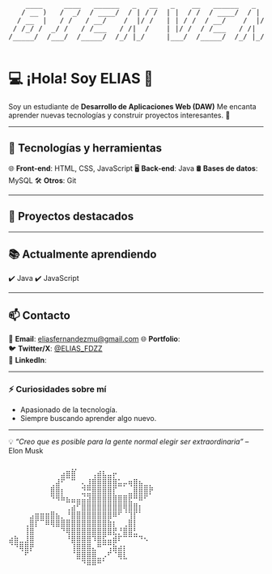 <pre>
    ____     ____   ______   _   __   _    __   ______   _   __   ____   ____     ____ 
   / __ )   /  _/  / ____/  / | / /  | |  / /  / ____/  / | / /  /  _/  / __ \   / __ \
  / __  |   / /   / __/    /  |/ /   | | / /  / __/    /  |/ /   / /   / / / /  / / / /
 / /_/ /  _/ /   / /___   / /|  /    | |/ /  / /___   / /|  /  _/ /   / /_/ /  / /_/ / 
/_____/  /___/  /_____/  /_/ |_/     |___/  /_____/  /_/ |_/  /___/  /_____/   \____/  
                                                                                       
</pre>

# 💻 ¡Hola! Soy ELIAS 👋

Soy un estudiante de **Desarrollo de Aplicaciones Web (DAW)** Me encanta aprender nuevas tecnologías y construir proyectos interesantes. 🚀

---

## 🔧 Tecnologías y herramientas  
🌐 **Front-end**: HTML, CSS, JavaScript
🖥 **Back-end**: Java
🛢 **Bases de datos**: MySQL 
🛠 **Otros**: Git

---

## 📂 Proyectos destacados  


---

## 📚 Actualmente aprendiendo  
✔️ Java
✔️ JavaScript 

---

## 📫 Contacto  
📧 **Email**: eliasfernandezmu@gmail.com 
🌐 **Portfolio**:  
🐦 **Twitter/X**: [@ELIAS_FDZZ](https://x.com/ELIAS_FDZZ)  
💼 **LinkedIn**: 

---

### ⚡ Curiosidades sobre mí  
- Apasionado de la tecnología.  
- Siempre buscando aprender algo nuevo.  

---

💡 *“Creo que es posible para la gente normal elegir ser extraordinaria”* – Elon Musk 

<pre>
⠀⠀⠀⠀⠀⠀⠀⠀⠀⠀  ⢀⡀⠀⠀⠀⠀⠀⠀⠀⠀⠀⠀⠀⠀⠀⠀⠀
⠀⠀⠀⠀⠀⠀⠀⠀⠀⠀⣴⣿⣿⠀⠀⠀⢠⣾⣧⣤⡖⠀⠀⠀⠀⠀⠀⠀
⠀⠀⠀⠀⠀⠀⠀⠀⢀⣼⠋⠀⠉⠀⢄⣸⣿⣿⣿⣿⣿⣥⡤⢶⣿⣦⣀⡀
⠀⠀⠀⠀⠀⠀⠀⠀⣿⣿⡆⠀⠀⠀⣙⣛⣿⣿⣿⣿⡏⠀⠀⣀⣿⣿⣿⡟
⠀⠀⠀⠀⠀⠀⠀⠀⠙⠻⠷⣦⣤⣤⣬⣽⣿⣿⣿⣿⣿⣿⣿⣟⠛⠿⠋⠀
⠀⠀⠀⠀⠀⠀⠀⠀⠀⠀⠀⢀⣴⠋⣿⣿⣿⣿⣿⣿⣿⣿⢿⣿⣿⡆⠀⠀
⠀⠀⠀⠀⣠⣶⣶⣶⣿⣦⡀⠘⣿⣿⣿⣿⣿⣿⣿⣿⠿⠋⠈⢹⡏⠁⠀⠀
⠀⠀⠀⢀⣿⡏⠉⠿⢿⣿⣿⣿⣿⣿⣿⣿⣿⣿⣿⣷⡆⠀⢀⣿⡇⠀⠀⠀
⠀⠀⠀⢸⣿⠀⠀⠀⠀⠀⠙⢿⣿⣿⣿⣿⣿⣿⣿⣿⣟⡘⣿⣿⣃⠀⠀⠀
⣴⣷⣀⣸⣿⠀⠀⠀⠀⠀⠀⠘⣿⣿⣿⣿⠹⣿⣯⣤⣾⠏⠉⠉⠉⠙⠢⠀
⠈⠙⢿⣿⡟⠀⠀⠀⠀⠀⠀⠀⢸⣿⣿⣿⣄⠛⠉⢩⣷⣴⡆⠀⠀⠀⠀⠀
⠀⠀⠀⠋⠀⠀⠀⠀⠀⠀⠀⠀⠈⣿⣿⣿⣿⣀⡠⠋⠈⢿⣇⠀⠀⠀⠀⠀
⠀⠀⠀⠀⠀⠀⠀⠀⠀⠀⠀⠀⠀⠀⠙⠿⠿⠛⠁⠀⠀⠀⠀⠀⠀⠀⠀⠀
    </pre>
